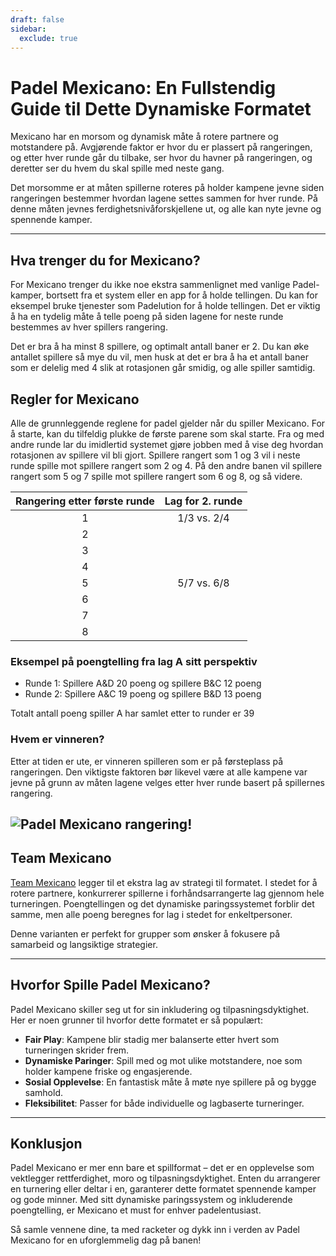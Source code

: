 ```yaml
---
draft: false
sidebar:
  exclude: true
---
```


# Padel Mexicano: En Fullstendig Guide til Dette Dynamiske Formatet

Mexicano har en morsom og dynamisk måte å rotere partnere og motstandere på. Avgjørende faktor er hvor du er plassert på rangeringen, og etter hver runde går du tilbake, ser hvor du havner på rangeringen, og deretter ser du hvem du skal spille med neste gang.

Det morsomme er at måten spillerne roteres på holder kampene jevne siden rangeringen bestemmer hvordan lagene settes sammen for hver runde. På denne måten jevnes ferdighetsnivåforskjellene ut, og alle kan nyte jevne og spennende kamper.


---

## Hva trenger du for Mexicano?

For Mexicano trenger du ikke noe ekstra sammenlignet med vanlige Padel-kamper, bortsett fra et system eller en app for å holde tellingen. Du kan for eksempel bruke tjenester som Padelution for å holde tellingen. Det er viktig å ha en tydelig måte å telle poeng på siden lagene for neste runde bestemmes av hver spillers rangering.

Det er bra å ha minst 8 spillere, og optimalt antall baner er 2. Du kan øke antallet spillere så mye du vil, men husk at det er bra å ha et antall baner som er delelig med 4 slik at rotasjonen går smidig, og alle spiller samtidig.

## Regler for Mexicano
Alle de grunnleggende reglene for padel gjelder når du spiller Mexicano. For å starte, kan du tilfeldig plukke de første parene som skal starte. Fra og med andre runde lar du imidlertid systemet gjøre jobben med å vise deg hvordan rotasjonen av spillere vil bli gjort. Spillere rangert som 1 og 3 vil i neste runde spille mot spillere rangert som 2 og 4. På den andre banen vil spillere rangert som 5 og 7 spille mot spillere rangert som 6 og 8, og så videre.

| Rangering etter første runde | Lag for 2. runde |
|:---------------------------:|:-------------------:|
|              1              |     1/3 vs. 2/4     |
|              2              |                     |
|              3              |                     |
|              4              |                     |
|              5              |     5/7 vs. 6/8     |
|              6              |                     |
|              7              |                     |
|              8              |                     |


### Eksempel på poengtelling fra lag A sitt perspektiv
- Runde 1: Spillere A&D 20 poeng og spillere B&C 12 poeng
- Runde 2: Spillere A&C 19 poeng og spillere B&D 13 poeng

Totalt antall poeng spiller A har samlet etter to runder er 39


### Hvem er vinneren?
Etter at tiden er ute, er vinneren spilleren som er på førsteplass på rangeringen. Den viktigste faktoren bør likevel være at alle kampene var jevne på grunn av måten lagene velges etter hver runde basert på spillernes rangering.

![Padel Mexicano rangering!](/no/images/padel-mexicano.png "Padel Mexicano rangering")
---


## Team Mexicano

[Team Mexicano](/no/team-mexicano) legger til et ekstra lag av strategi til formatet. I stedet for å rotere partnere, konkurrerer spillerne i forhåndsarrangerte lag gjennom hele turneringen. Poengtellingen og det dynamiske paringssystemet forblir det samme, men alle poeng beregnes for lag i stedet for enkeltpersoner.

Denne varianten er perfekt for grupper som ønsker å fokusere på samarbeid og langsiktige strategier.

---
## Hvorfor Spille Padel Mexicano?

Padel Mexicano skiller seg ut for sin inkludering og tilpasningsdyktighet. Her er noen grunner til hvorfor dette formatet er så populært:
- **Fair Play**: Kampene blir stadig mer balanserte etter hvert som turneringen skrider frem.
- **Dynamiske Paringer**: Spill med og mot ulike motstandere, noe som holder kampene friske og engasjerende.
- **Sosial Opplevelse**: En fantastisk måte å møte nye spillere på og bygge samhold.
- **Fleksibilitet**: Passer for både individuelle og lagbaserte turneringer.

---

## Konklusjon

Padel Mexicano er mer enn bare et spillformat – det er en opplevelse som vektlegger rettferdighet, moro og tilpasningsdyktighet. Enten du arrangerer en turnering eller deltar i en, garanterer dette formatet spennende kamper og gode minner. Med sitt dynamiske paringssystem og inkluderende poengtelling, er Mexicano et must for enhver padelentusiast.

Så samle vennene dine, ta med racketer og dykk inn i verden av Padel Mexicano for en uforglemmelig dag på banen!